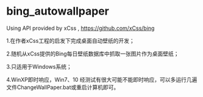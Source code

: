 # bing_autowallpaper
Using API provided by xCss , https://github.com/xCss/bing

1.在作者xCss工程的启发下完成桌面自动壁纸的开发；

2.随机从xCss提供的Bing每日壁纸数据库中抓取一张图片作为桌面壁纸；

3.只适用于Windows系统；

4.WinXP即时响应，Win7、10 经测试有很大可能不能即时响应，可以多运行几遍文件ChangeWallPaper.bat或重启计算机即可。
